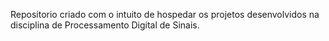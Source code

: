 Repositorio criado com o intuito de hospedar os projetos desenvolvidos na disciplina de Processamento Digital de Sinais.